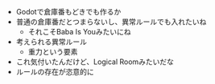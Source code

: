 - Godotで倉庫番もどきでも作るか
- 普通の倉庫番だとつまらないし、異常ルールでも入れたいね
	- それこそBaba Is Youみたいにね
- 考えられる異常ルール
	- 重力という要素
- これ気付いたんだけど、Logical Roomみたいだな
- ルールの存在が恣意的に